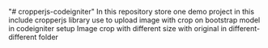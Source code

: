 "# cropperjs-codeigniter" 
In this repository store one demo project in this include cropperjs library use to upload image with crop on bootstrap model in codeigniter setup
Image crop with different size with original in different-different folder
